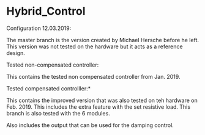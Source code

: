 # Hybrid_Control

Configuration 12.03.2019:

The master branch is the version created by Michael Hersche before he left. This version was not tested on the hardware but it acts as a reference design. 


Tested non-compensated controller:

This contains the tested non compensated controller from Jan. 2019. 


Tested compensated controlller:*

This contains the improved version that was also tested on teh hardware on Feb. 2019. This includes the extra feature with the set resistive load. 
This branch is also tested with the 6 modules.

Also includes the output that can be used for the damping control.
